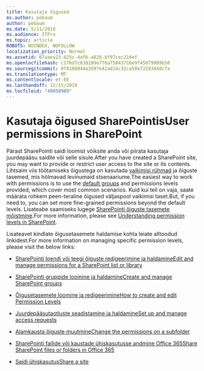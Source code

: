 ```yaml
---
title: Kasutaja õigused
ms.author: pebaum
author: pebaum
ms.date: 5/21/2018
ms.audience: ITPro
ms.topic: article
ROBOTS: NOINDEX, NOFOLLOW
localization_priority: Normal
ms.assetid: 67aaea23-025c-4af6-a826-bf97cec216ef
ms.openlocfilehash: c176d7c838109e7f6a75043716e9f45079909b50
ms.sourcegitcommit: 0f0186044a3597e42ad14c32ca58e7224344dcfa
ms.translationtype: MT
ms.contentlocale: et-EE
ms.lasthandoff: 12/15/2019
ms.locfileid: "40050989"
---
```

# <a name="user-permissions-in-sharepoint"></a><span data-ttu-id="dc6ab-102">Kasutaja õigused SharePointis</span><span class="sxs-lookup"><span data-stu-id="dc6ab-102">User permissions in SharePoint</span></span>

<span data-ttu-id="dc6ab-103">Pärast SharePointi saidi loomist võiksite anda või piirata kasutaja juurdepääsu saidile või selle sisule.</span><span class="sxs-lookup"><span data-stu-id="dc6ab-103">After you have created a SharePoint site, you may want to provide or restrict user access to the site or its contents.</span></span> <span data-ttu-id="dc6ab-104">Lihtsaim viis töötamiseks õigustega on kasutada [vaikimisi rühmad](https://docs.microsoft.com/sharepoint/default-sharepoint-groups) ja õiguste tasemed, mis hõlmavad levinumaid stsenaariume.</span><span class="sxs-lookup"><span data-stu-id="dc6ab-104">The easiest way to work with permissions is to use the [default groups](https://docs.microsoft.com/sharepoint/default-sharepoint-groups) and permissions levels provided, which cover most common scenarios.</span></span> <span data-ttu-id="dc6ab-105">Kuid kui teil on vaja, saate määrata rohkem peen-teraline õigused väljaspool vaikimisi taset.</span><span class="sxs-lookup"><span data-stu-id="dc6ab-105">But, if you need to, you can set more fine-grained permissions beyond the default levels.</span></span> <span data-ttu-id="dc6ab-106">Lisateabe saamiseks lugege [SharePointi õiguste tasemete mõistmine](https://docs.microsoft.com/sharepoint/understanding-permission-levels).</span><span class="sxs-lookup"><span data-stu-id="dc6ab-106">For more information, please see [Understanding permission levels in SharePoint](https://docs.microsoft.com/sharepoint/understanding-permission-levels).</span></span>

<span data-ttu-id="dc6ab-107">Lisateavet kindlate õigusetasemete haldamise kohta leiate alltoodud linkidest:</span><span class="sxs-lookup"><span data-stu-id="dc6ab-107">For more information on managing specific permission levels, please visit the below links:</span></span>

- [<span data-ttu-id="dc6ab-108">SharePointi loendi või teegi õiguste redigeerimine ja haldamine</span><span class="sxs-lookup"><span data-stu-id="dc6ab-108">Edit and manage permissions for a SharePoint list or library</span></span>](https://support.office.com/article/customize-permissions-for-a-sharepoint-list-or-library-02d770f3-59eb-4910-a608-5f84cc297782)

- [<span data-ttu-id="dc6ab-109">SharePointi gruppide loomine ja haldamine</span><span class="sxs-lookup"><span data-stu-id="dc6ab-109">Create and manage SharePoint groups</span></span>](https://docs.microsoft.com/sharepoint/customize-sharepoint-site-permissions)

- [<span data-ttu-id="dc6ab-110">Õigusetasemete loomine ja redigeerimine</span><span class="sxs-lookup"><span data-stu-id="dc6ab-110">How to create and edit Permission Levels</span></span>](https://docs.microsoft.com/sharepoint/how-to-create-and-edit-permission-levels)

- [<span data-ttu-id="dc6ab-111">Juurdepääsutaotluste seadistamine ja haldamine</span><span class="sxs-lookup"><span data-stu-id="dc6ab-111">Set up and manage access requests</span></span>](https://support.office.com/article/set-up-and-manage-access-requests-94b26e0b-2822-49d4-929a-8455698654b3)

- [<span data-ttu-id="dc6ab-112">Alamkausta õiguste muutmine</span><span class="sxs-lookup"><span data-stu-id="dc6ab-112">Change the permissions on a subfolder</span></span>](https://support.office.com/article/change-the-permissions-on-a-subfolder-5427bd7c-f20a-4f75-8cf2-5359dd45a1a6)

- [<span data-ttu-id="dc6ab-113">SharePointi failide või kaustade ühiskasutusse andmine Office 365</span><span class="sxs-lookup"><span data-stu-id="dc6ab-113">Share SharePoint files or folders in Office 365</span></span>](https://support.office.com/article/share-sharepoint-files-or-folders-1fe37332-0f9a-4719-970e-d2578da4941c)

- [<span data-ttu-id="dc6ab-114">Saidi ühiskasutus</span><span class="sxs-lookup"><span data-stu-id="dc6ab-114">Share a site</span></span>](https://support.office.com/article/share-a-site-958771a8-d041-4eb8-b51c-afea2eae3658)
